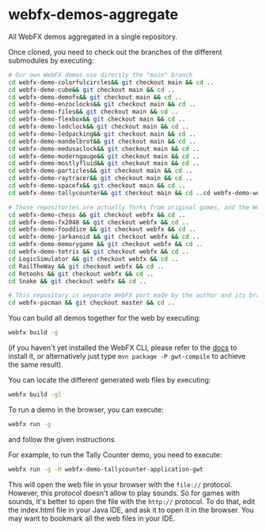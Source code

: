 # webfx-demos-aggregate

All WebFX demos aggregated in a single repository.

Once cloned, you need to check out the branches of the different submodules by executing:

```sh
# Our own WebFX demos use directly the "main" branch
cd webfx-demo-colorfulcircles&& git checkout main && cd ..  
cd webfx-demo-cube&& git checkout main && cd ..  
cd webfx-demo-demofx&& git checkout main && cd ..  
cd webfx-demo-enzoclocks&& git checkout main && cd ..  
cd webfx-demo-files&& git checkout main && cd ..  
cd webfx-demo-flexbox&& git checkout main && cd ..  
cd webfx-demo-ledclock&& git checkout main && cd ..  
cd webfx-demo-ledpacking&& git checkout main && cd ..  
cd webfx-demo-mandelbrot&& git checkout main && cd ..  
cd webfx-demo-medusaclock&& git checkout main && cd ..  
cd webfx-demo-moderngauge&& git checkout main && cd ..  
cd webfx-demo-mostlyfluid&& git checkout main && cd ..  
cd webfx-demo-particles&& git checkout main && cd ..  
cd webfx-demo-raytracer&& git checkout main && cd ..  
cd webfx-demo-spacefx&& git checkout main && cd ..  
cd webfx-demo-tallycounter&& git checkout main && cd ..cd webfx-demo-webgl&& git checkout main && cd ..

# Those repositories are actually forks from original games, and the WebFX port is in the "webfx" branch
cd webfx-demo-chess && git checkout webfx && cd ..  
cd webfx-demo-fx2048 && git checkout webfx && cd ..  
cd webfx-demo-fooddice && git checkout webfx && cd ..  
cd webfx-demo-jarkanoid && git checkout webfx && cd ..  
cd webfx-demo-memorygame && git checkout webfx && cd ..  
cd webfx-demo-tetris && git checkout webfx && cd ..  
cd LogicSimulator && git checkout webfx && cd ..  
cd RailTheWay && git checkout webfx && cd ..  
cd Retoohs && git checkout webfx && cd ..  
cd Snake && git checkout webfx && cd ..  

# This repository is separate WebFX port made by the author and its branch is "master"
cd webfx-pacman && git checkout master && cd ..  
```

You can build all demos together for the web by executing:

```sh
webfx build -g
```

(if you haven't yet installed the WebFX CLI, please refer to the [docs](https://docs.webfx.dev/#_installing_the_webfx_cli) to install it, or alternatively just type `mvn package -P gwt-compile` to achieve the same result).

You can locate the different generated web files by executing:
```sh
webfx build -gl
```

To run a demo in the browser, you can execute:
```sh
webfx run -g
```
and follow the given instructions.

For example, to run the Tally Counter demo, you need to execute:
```sh
webfx run -g -M webfx-demo-tallycounter-application-gwt
```

This will open the web file in your browser with the `file://` protocol. However, this protocol doesn't allow to play sounds. So for games with sounds, it's better to open the file with the `http://` protocol. To do that, edit the index.html file in your Java IDE, and ask it to open it in the browser. You may want to bookmark all the web files in your IDE.